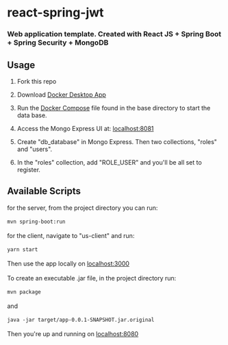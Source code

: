 # react-spring-jwt

### Web application template. Created with React JS + Spring Boot + Spring Security + MongoDB

## Usage
1. Fork this repo

2. Download [Docker Desktop App](https://www.docker.com/products/docker-desktop)

3. Run the [Docker Compose](https://github.com/CalebTracey/react-spring-jwt/blob/main/docker-compose.yaml) file found in the base directory to start the data base.

4. Access the Mongo Express UI at: [localhost:8081](http://localhost:8081/)

5. Create "db_database" in Mongo Express. Then two collections, "roles" and "users".

6. In the "roles" collection, add "ROLE_USER" and you'll be all set to register.

## Available Scripts
for the server, from the project directory you can run:
<br />
<br />
`mvn spring-boot:run`
<br />
<br />
for the client, navigate to "us-client" and run:
<br />
<br />
`yarn start`
<br />
<br />
Then use the app locally on [localhost:3000](http://localhost:3000/)
<br />
<br />
To create an executable .jar file, in the project directory run:
<br />
<br />
`mvn package`
<br />
<br />
and
<br />
<br />
`java -jar target/app-0.0.1-SNAPSHOT.jar.original`
<br />
<br />
Then you're up and running on [localhost:8080](http://localhost:8080/)
